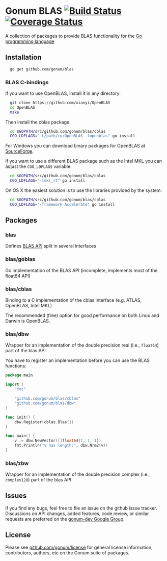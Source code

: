 # Gonum BLAS [![Build Status](https://travis-ci.org/gonum/blas.svg)](https://travis-ci.org/gonum/blas)  [![Coverage Status](https://img.shields.io/coveralls/gonum/blas.svg)](https://coveralls.io/r/gonum/blas)

A collection of packages to provide BLAS functionality for the [Go programming
language](http://golang.org)

## Installation
```sh
  go get github.com/gonum/blas
```

### BLAS C-bindings

If you want to use OpenBLAS, install it in any directory:
```sh
  git clone https://github.com/xianyi/OpenBLAS
  cd OpenBLAS
  make
```

Then install the cblas package:
```sh
  cd $GOPATH/src/github.com/gonum/blas/cblas
  CGO_LDFLAGS="-L/path/to/OpenBLAS -lopenblas" go install 
```

For Windows you can download binary packages for OpenBLAS at
[SourceForge](http://sourceforge.net/projects/openblas/files/).

If you want to use a different BLAS package such as the Intel MKL you can
adjust the `CGO_LDFLAGS` variable:
```sh
  cd $GOPATH/src/github.com/gonum/blas/cblas
  CGO_LDFLAGS="-lmkl_rt" go install
```

On OS X the easiest solution is to use the libraries provided by the system:
```sh
  cd $GOPATH/src/github.com/gonum/blas/cblas
  CGO_LDFLAGS="-framework Accelerate" go install
```

## Packages

### blas

Defines [BLAS API](www.netlib.org/blas/blast-forum/cinterface.pdf) split in several interfaces

### blas/goblas

Go implementation of the BLAS API (incomplete, implements most of the float64 API)

### blas/cblas

Binding to a C implementation of the cblas interface (e.g. ATLAS, OpenBLAS, Intel MKL)

The recommended (free) option for good performance on both Linux and Darwin is OpenBLAS.

### blas/dbw

Wrapper for an implementation of the double precision real (i.e., `float64`) part
of the blas API

You have to register an implementation before you can use the BLAS functions:

```Go
package main

import (
	"fmt"

	"github.com/gonum/blas/cblas"
	"github.com/gonum/blas/dbw"
)

func init() {
	dbw.Register(cblas.Blas{})
}

func main() {
	v := dbw.NewVector([]float64{1, 1, 1})
	fmt.Println("v has length:", dbw.Nrm2(v))
}
```

### blas/zbw

Wrapper for an implementation of the double precision complex (i.e., `complex128`)
part of the blas API

## Issues

If you find any bugs, feel free to file an issue on the github issue tracker.
Discussions on API changes, added features, code review, or similar requests
are preferred on the [gonum-dev Google Group](https://groups.google.com/forum/#!forum/gonum-dev).

## License

Please see [github.com/gonum/license](github.com/gonum/license) for general
license information, contributors, authors, etc on the Gonum suite of packages.
